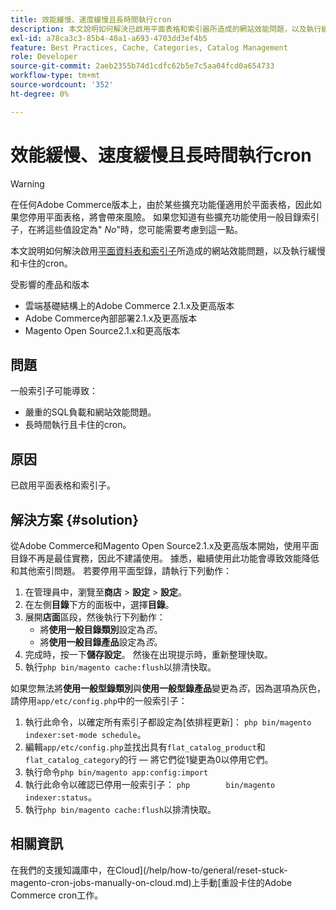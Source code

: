 ```yaml
---
title: 效能緩慢、速度緩慢且長時間執行cron
description: 本文說明如何解決已啟用平面表格和索引器所造成的網站效能問題，以及執行緩慢和卡住的cron。
exl-id: a78ca3c3-85b4-40a1-a693-4703dd3ef4b5
feature: Best Practices, Cache, Categories, Catalog Management
role: Developer
source-git-commit: 2aeb2355b74d1cdfc62b5e7c5aa04fcd0a654733
workflow-type: tm+mt
source-wordcount: '352'
ht-degree: 0%

---
```


# 效能緩慢、速度緩慢且長時間執行cron

>[!WARNING]
>
>在任何Adobe Commerce版本上，由於某些擴充功能僅適用於平面表格，因此如果您停用平面表格，將會帶來風險。 如果您知道有些擴充功能使用一般目錄索引子，在將這些值設定為&quot; *No*&quot;時，您可能需要考慮到這一點。

本文說明如何解決啟用[平面資料表和索引子](https://experienceleague.adobe.com/en/docs/commerce-admin/catalog/catalog/catalog-flat)所造成的網站效能問題，以及執行緩慢和卡住的cron。

受影響的產品和版本

* 雲端基礎結構上的Adobe Commerce 2.1.x及更高版本
* Adobe Commerce內部部署2.1.x及更高版本
* Magento Open Source2.1.x和更高版本

## 問題

一般索引子可能導致：

* 嚴重的SQL負載和網站效能問題。
* 長時間執行且卡住的cron。

## 原因

已啟用平面表格和索引子。

## 解決方案 {#solution}

從Adobe Commerce和Magento Open Source2.1.x及更高版本開始，使用平面目錄不再是最佳實務，因此不建議使用。 據悉，繼續使用此功能會導致效能降低和其他索引問題。 若要停用平面型錄，請執行下列動作：

1. 在管理員中，瀏覽至&#x200B;**商店** > **設定** > **設定**。
1. 在左側&#x200B;**目錄**&#x200B;下方的面板中，選擇&#x200B;**目錄**。
1. 展開&#x200B;**店面**&#x200B;區段，然後執行下列動作：
   * 將&#x200B;**使用一般目錄類別**&#x200B;設定為&#x200B;*否*。
   * 將&#x200B;**使用一般目錄產品**&#x200B;設定為&#x200B;*否*。
1. 完成時，按一下&#x200B;**儲存設定**。 然後在出現提示時，重新整理快取。
1. 執行`php bin/magento cache:flush`以排清快取。

如果您無法將&#x200B;**使用一般型錄類別**&#x200B;與&#x200B;**使用一般型錄產品**&#x200B;變更為&#x200B;*否*，因為選項為灰色，請停用`app/etc/config.php`中的一般索引子：

1. 執行此命令，以確定所有索引子都設定為[依排程更新]： `php bin/magento indexer:set-mode schedule`。
1. 編輯`app/etc/config.php`並找出具有`flat_catalog_product`和`flat_catalog_category`的行 — 將它們從1變更為0以停用它們。
1. 執行命令`php bin/magento app:config:import`
1. 執行此命令以確認已停用一般索引子： `php        bin/magento indexer:status`。
1. 執行`php bin/magento cache:flush`以排清快取。

## 相關資訊

在我們的支援知識庫中，在Cloud](/help/how-to/general/reset-stuck-magento-cron-jobs-manually-on-cloud.md)上手動[重設卡住的Adobe Commerce cron工作。

